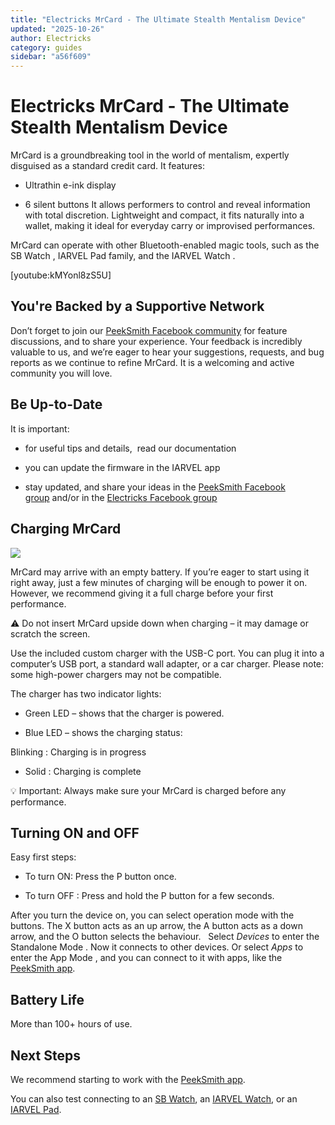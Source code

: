 ```yaml
---
title: "Electricks MrCard - The Ultimate Stealth Mentalism Device"
updated: "2025-10-26"
author: Electricks
category: guides
sidebar: "a56f609"
---
```


# Electricks MrCard - The Ultimate Stealth Mentalism Device

MrCard is a groundbreaking tool in the world of mentalism, expertly disguised as a standard credit card. It features:

- Ultrathin e-ink display

- 6 silent buttons
It allows performers to control and reveal information with total discretion. Lightweight and compact, it fits naturally into a wallet, making it ideal for everyday carry or improvised performances.

MrCard can operate with other Bluetooth-enabled magic tools, such as the SB Watch , IARVEL Pad family, and the IARVEL Watch .

[youtube:kMYonl8zS5U]

## You're Backed by a Supportive Network

Don’t forget to join our [PeekSmith Facebook community](https://www.facebook.com/groups/peeksmith) for feature discussions, and to share your experience. Your feedback is incredibly valuable to us, and we’re eager to hear your suggestions, requests, and bug reports as we continue to refine MrCard. It is a welcoming and active community you will love.

## Be Up-to-Date

It is important:

- for useful tips and details,  read our documentation

- you can update the firmware in the IARVEL app

- stay updated, and share your ideas in the [PeekSmith Facebook group](https://www.facebook.com/groups/peeksmith) and/or in the [Electricks Facebook group](https://www.facebook.com/groups/electricks)

## Charging MrCard

![](https://electricks.info/wp-content/uploads/2025/07/mrcard-charger-1024x400.png)

MrCard may arrive with an empty battery. If you’re eager to start using it right away, just a few minutes of charging will be enough to power it on. However, we recommend giving it a full charge before your first performance.

⚠️ Do not insert MrCard upside down when charging – it may damage or scratch the screen.

Use the included custom charger with the USB-C port. You can plug it into a computer’s USB port, a standard wall adapter, or a car charger. Please note: some high-power chargers may not be compatible.

The charger has two indicator lights:

- Green LED – shows that the charger is powered.

- Blue LED – shows the charging status:

Blinking : Charging is in progress

- Solid : Charging is complete

💡 Important: Always make sure your MrCard is charged before any performance.

## Turning ON and OFF

Easy first steps:

- To turn ON: Press the P button once.

- To turn OFF : Press and hold the P button for a few seconds.

After you turn the device on, you can select operation mode with the buttons. The X button acts as an up arrow, the A button acts as a down arrow, and the O button selects the behaviour.
 
Select *Devices* to enter the Standalone Mode . Now it connects to other devices.
Or select *Apps* to enter the App Mode , and you can connect to it with apps, like the [PeekSmith app](https://electricks.info/docs/mrcard/peeksmith-app/).

## Battery Life

More than 100+ hours of use.

## Next Steps

We recommend starting to work with the [PeekSmith app](https://electricks.info/docs/mrcard/peeksmith-app/).

You can also test connecting to an [SB Watch](https://electricks.info/docs/mrcard/sb-watch/), an [IARVEL Watch](https://electricks.info/docs/mrcard/iarvel-watch/), or an [IARVEL Pad](https://electricks.info/docs/mrcard/iarvel-pad/).